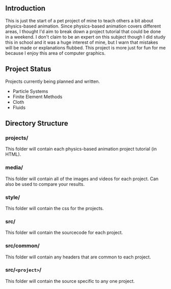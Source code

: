Introduction
---------------
This is just the start of a pet project of mine to teach others a bit about physics-based animation.  Since physics-based animation covers different areas, I thought I'd aim to break down a project tutorial that could be done in a weekend.  I don't claim to be an expert on this subject though I did study this in school and it was a huge interest of mine, but I warn that mistakes will be made or explanations flubbed.  This project is more just for fun for me because I enjoy this area of computer graphics.

Project Status
---------------
Projects currently being planned and written.
- Particle Systems
- Finite Element Methods
- Cloth
- Fluids

Directory Structure
-------------------
### projects/
This folder will contain each physics-based animation project tutorial (in HTML).

### media/
This folder will contain all of the images and videos for each project. Can also be used to compare your results.

### style/
This folder will contain the css for the projects.

### src/
This folder will contain the sourcecode for each project.

### src/common/
This folder will contain any headers that are common to each project.

### src/`<project>`/
This folder will contain the source specific to any one project.
